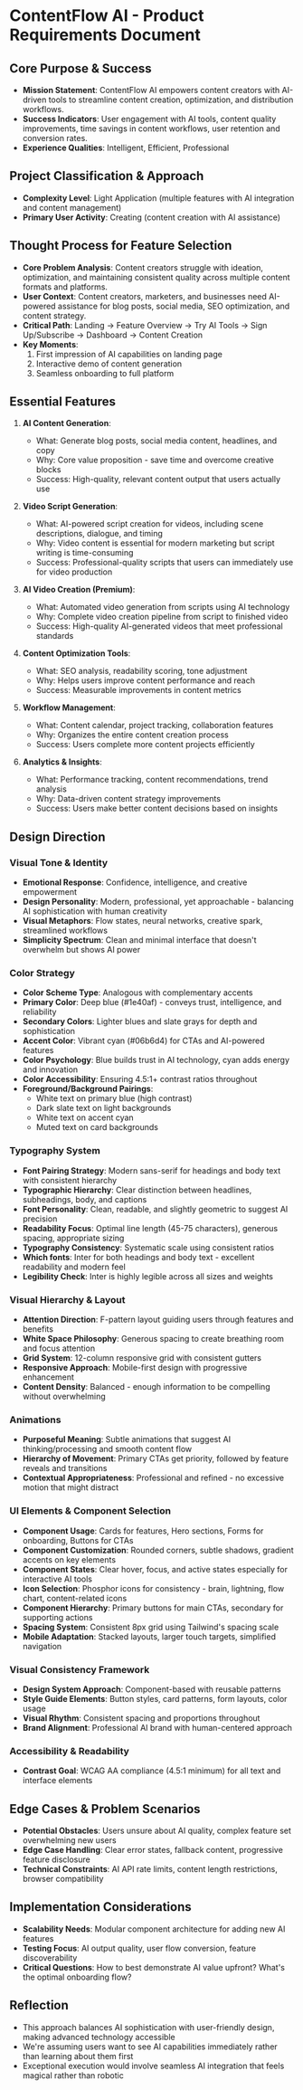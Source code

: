 # ContentFlow AI - Product Requirements Document

## Core Purpose & Success
- **Mission Statement**: ContentFlow AI empowers content creators with AI-driven tools to streamline content creation, optimization, and distribution workflows.
- **Success Indicators**: User engagement with AI tools, content quality improvements, time savings in content workflows, user retention and conversion rates.
- **Experience Qualities**: Intelligent, Efficient, Professional

## Project Classification & Approach
- **Complexity Level**: Light Application (multiple features with AI integration and content management)
- **Primary User Activity**: Creating (content creation with AI assistance)

## Thought Process for Feature Selection
- **Core Problem Analysis**: Content creators struggle with ideation, optimization, and maintaining consistent quality across multiple content formats and platforms.
- **User Context**: Content creators, marketers, and businesses need AI-powered assistance for blog posts, social media, SEO optimization, and content strategy.
- **Critical Path**: Landing → Feature Overview → Try AI Tools → Sign Up/Subscribe → Dashboard → Content Creation
- **Key Moments**: 
  1. First impression of AI capabilities on landing page
  2. Interactive demo of content generation
  3. Seamless onboarding to full platform

## Essential Features
1. **AI Content Generation**: 
   - What: Generate blog posts, social media content, headlines, and copy
   - Why: Core value proposition - save time and overcome creative blocks
   - Success: High-quality, relevant content output that users actually use

2. **Video Script Generation**:
   - What: AI-powered script creation for videos, including scene descriptions, dialogue, and timing
   - Why: Video content is essential for modern marketing but script writing is time-consuming
   - Success: Professional-quality scripts that users can immediately use for video production

3. **AI Video Creation (Premium)**:
   - What: Automated video generation from scripts using AI technology
   - Why: Complete video creation pipeline from script to finished video
   - Success: High-quality AI-generated videos that meet professional standards

4. **Content Optimization Tools**:
   - What: SEO analysis, readability scoring, tone adjustment
   - Why: Helps users improve content performance and reach
   - Success: Measurable improvements in content metrics

5. **Workflow Management**:
   - What: Content calendar, project tracking, collaboration features
   - Why: Organizes the entire content creation process
   - Success: Users complete more content projects efficiently

6. **Analytics & Insights**:
   - What: Performance tracking, content recommendations, trend analysis
   - Why: Data-driven content strategy improvements
   - Success: Users make better content decisions based on insights

## Design Direction

### Visual Tone & Identity
- **Emotional Response**: Confidence, intelligence, and creative empowerment
- **Design Personality**: Modern, professional, yet approachable - balancing AI sophistication with human creativity
- **Visual Metaphors**: Flow states, neural networks, creative spark, streamlined workflows
- **Simplicity Spectrum**: Clean and minimal interface that doesn't overwhelm but shows AI power

### Color Strategy
- **Color Scheme Type**: Analogous with complementary accents
- **Primary Color**: Deep blue (#1e40af) - conveys trust, intelligence, and reliability
- **Secondary Colors**: Lighter blues and slate grays for depth and sophistication
- **Accent Color**: Vibrant cyan (#06b6d4) for CTAs and AI-powered features
- **Color Psychology**: Blue builds trust in AI technology, cyan adds energy and innovation
- **Color Accessibility**: Ensuring 4.5:1+ contrast ratios throughout
- **Foreground/Background Pairings**: 
  - White text on primary blue (high contrast)
  - Dark slate text on light backgrounds
  - White text on accent cyan
  - Muted text on card backgrounds

### Typography System
- **Font Pairing Strategy**: Modern sans-serif for headings and body text with consistent hierarchy
- **Typographic Hierarchy**: Clear distinction between headlines, subheadings, body, and captions
- **Font Personality**: Clean, readable, and slightly geometric to suggest AI precision
- **Readability Focus**: Optimal line length (45-75 characters), generous spacing, appropriate sizing
- **Typography Consistency**: Systematic scale using consistent ratios
- **Which fonts**: Inter for both headings and body text - excellent readability and modern feel
- **Legibility Check**: Inter is highly legible across all sizes and weights

### Visual Hierarchy & Layout
- **Attention Direction**: F-pattern layout guiding users through features and benefits
- **White Space Philosophy**: Generous spacing to create breathing room and focus attention
- **Grid System**: 12-column responsive grid with consistent gutters
- **Responsive Approach**: Mobile-first design with progressive enhancement
- **Content Density**: Balanced - enough information to be compelling without overwhelming

### Animations
- **Purposeful Meaning**: Subtle animations that suggest AI thinking/processing and smooth content flow
- **Hierarchy of Movement**: Primary CTAs get priority, followed by feature reveals and transitions
- **Contextual Appropriateness**: Professional and refined - no excessive motion that might distract

### UI Elements & Component Selection
- **Component Usage**: Cards for features, Hero sections, Forms for onboarding, Buttons for CTAs
- **Component Customization**: Rounded corners, subtle shadows, gradient accents on key elements
- **Component States**: Clear hover, focus, and active states especially for interactive AI tools
- **Icon Selection**: Phosphor icons for consistency - brain, lightning, flow chart, content-related icons
- **Component Hierarchy**: Primary buttons for main CTAs, secondary for supporting actions
- **Spacing System**: Consistent 8px grid using Tailwind's spacing scale
- **Mobile Adaptation**: Stacked layouts, larger touch targets, simplified navigation

### Visual Consistency Framework
- **Design System Approach**: Component-based with reusable patterns
- **Style Guide Elements**: Button styles, card patterns, form layouts, color usage
- **Visual Rhythm**: Consistent spacing and proportions throughout
- **Brand Alignment**: Professional AI brand with human-centered approach

### Accessibility & Readability
- **Contrast Goal**: WCAG AA compliance (4.5:1 minimum) for all text and interface elements

## Edge Cases & Problem Scenarios
- **Potential Obstacles**: Users unsure about AI quality, complex feature set overwhelming new users
- **Edge Case Handling**: Clear error states, fallback content, progressive feature disclosure
- **Technical Constraints**: AI API rate limits, content length restrictions, browser compatibility

## Implementation Considerations
- **Scalability Needs**: Modular component architecture for adding new AI features
- **Testing Focus**: AI output quality, user flow conversion, feature discoverability
- **Critical Questions**: How to best demonstrate AI value upfront? What's the optimal onboarding flow?

## Reflection
- This approach balances AI sophistication with user-friendly design, making advanced technology accessible
- We're assuming users want to see AI capabilities immediately rather than learning about them first
- Exceptional execution would involve seamless AI integration that feels magical rather than robotic